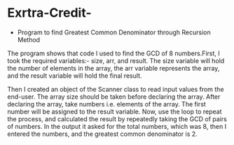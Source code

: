 # Exrtra-Credit-
- Program to find Greatest Common Denominator through Recursion Method

The program shows that code I used to find the GCD of 8 numbers.First, I took  the required variables:- size, arr, and result. The size variable will hold the number of elements in the array, the arr variable represents the array, and the result variable will hold the final result.

Then I created an object of the Scanner class to read input values from the end-user. The array size should be taken before declaring the array. After declaring the array, take numbers i.e. elements of the array. The first number will be assigned to the result variable. Now, use the loop to repeat the process, and calculated the result by repeatedly taking the GCD of pairs of numbers. In the output it asked for the total numbers, which was 8, then I entered the numbers, and the greatest common denominator is 2.
